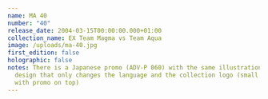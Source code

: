 ```yaml
---
name: MA 40
number: "40"
release_date: 2004-03-15T00:00:00.000+01:00
collection_name: EX Team Magma vs Team Aqua
image: /uploads/ma-40.jpg
first_edition: false
holographic: false
notes: There is a Japanese promo (ADV-P 060) with the same illustration and card
  design that only changes the language and the collection logo (small star
  with promo on top)
---
```

